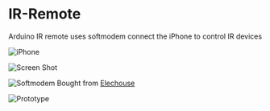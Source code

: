 IR-Remote
=========

Arduino IR remote uses softmodem connect the iPhone to control IR devices

![iPhone](https://raw.github.com/9labco/IR-Remote/master/iphone.jpg)

![Screen Shot](https://raw.github.com/9labco/IR-Remote/master/screenshot.png)

![Softmodem](https://raw.github.com/9labco/IR-Remote/master/softmodem.jpg)
Bought from [Elechouse](http://www.elechouse.com/elechouse/)

![Prototype](https://raw.github.com/9labco/IR-Remote/master/ir-remote_bb.png)